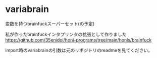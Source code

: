 # variabrain
変数を持つbrainfuckスーパーセット(の予定)  

私が作ったbrainfuckインタプリンタの拡張として作りました  
https://github.com/35enidoi/honi-programs/tree/main/honis/brainfuck

import時のvariabrainの引数は元のリポジトリのreadmeを見てください。